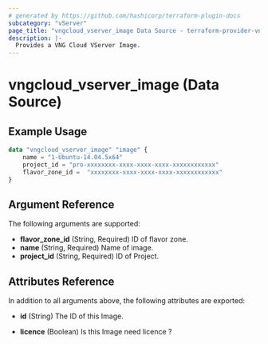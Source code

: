 ```yaml
---
# generated by https://github.com/hashicorp/terraform-plugin-docs
subcategory: "vServer"
page_title: "vngcloud_vserver_image Data Source - terraform-provider-vngcloud"
description: |-
  Provides a VNG Cloud VServer Image. 
---
```


# vngcloud_vserver_image (Data Source)



## Example Usage

```terraform
data "vngcloud_vserver_image" "image" {
    name = "1-Ubuntu-14.04.5x64"
    project_id = "pro-xxxxxxxx-xxxx-xxxx-xxxx-xxxxxxxxxxxx"
    flavor_zone_id =  "xxxxxxxx-xxxx-xxxx-xxxx-xxxxxxxxxxxx"
}
```

<!-- schema generated by tfplugindocs -->
## Argument Reference

The following arguments are supported:

- **flavor_zone_id** (String, Required) ID of flavor zone.
- **name** (String, Required) Name of image.
- **project_id** (String, Required) ID of Project.

## Attributes Reference

In addition to all arguments above, the following attributes are exported:

- **id** (String) The ID of this Image.

- **licence** (Boolean) Is this Image need licence ?


